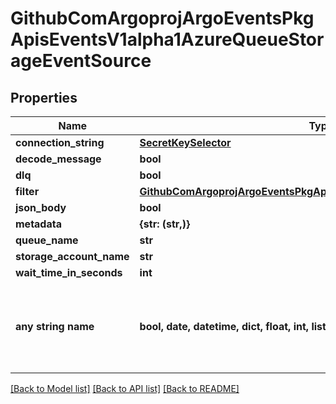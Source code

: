# GithubComArgoprojArgoEventsPkgApisEventsV1alpha1AzureQueueStorageEventSource


## Properties
Name | Type | Description | Notes
------------ | ------------- | ------------- | -------------
**connection_string** | [**SecretKeySelector**](SecretKeySelector.md) |  | [optional] 
**decode_message** | **bool** |  | [optional] 
**dlq** | **bool** |  | [optional] 
**filter** | [**GithubComArgoprojArgoEventsPkgApisEventsV1alpha1EventSourceFilter**](GithubComArgoprojArgoEventsPkgApisEventsV1alpha1EventSourceFilter.md) |  | [optional] 
**json_body** | **bool** |  | [optional] 
**metadata** | **{str: (str,)}** |  | [optional] 
**queue_name** | **str** |  | [optional] 
**storage_account_name** | **str** |  | [optional] 
**wait_time_in_seconds** | **int** |  | [optional] 
**any string name** | **bool, date, datetime, dict, float, int, list, str, none_type** | any string name can be used but the value must be the correct type | [optional]

[[Back to Model list]](../README.md#documentation-for-models) [[Back to API list]](../README.md#documentation-for-api-endpoints) [[Back to README]](../README.md)


